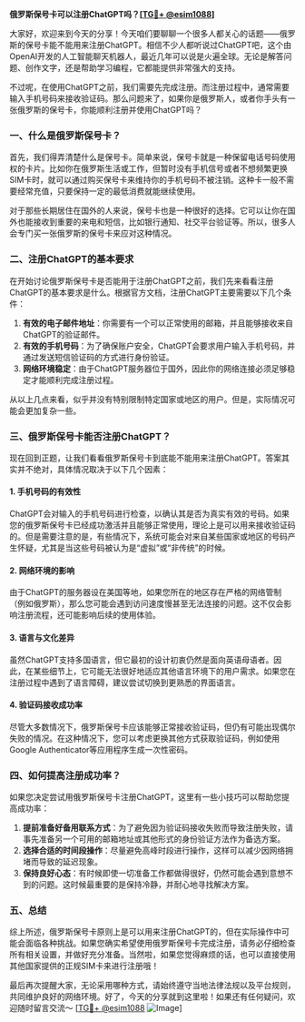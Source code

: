 **俄罗斯保号卡可以注册ChatGPT吗？[[TG💪+ @esim1088](https://t.me/s/esim1088)]**

大家好，欢迎来到今天的分享！今天咱们要聊聊一个很多人都关心的话题——俄罗斯的保号卡能不能用来注册ChatGPT。相信不少人都听说过ChatGPT吧，这个由OpenAI开发的人工智能聊天机器人，最近几年可以说是火遍全球。无论是解答问题、创作文字，还是帮助学习编程，它都能提供非常强大的支持。

不过呢，在使用ChatGPT之前，我们需要先完成注册。而注册过程中，通常需要输入手机号码来接收验证码。那么问题来了，如果你是俄罗斯人，或者你手头有一张俄罗斯的保号卡，你能顺利注册并使用ChatGPT吗？

### 一、什么是俄罗斯保号卡？

首先，我们得弄清楚什么是保号卡。简单来说，保号卡就是一种保留电话号码使用权的卡片。比如你在俄罗斯生活或工作，但暂时没有手机信号或者不想频繁更换SIM卡时，就可以通过购买保号卡来维持你的手机号码不被注销。这种卡一般不需要经常充值，只要保持一定的最低消费就能继续使用。

对于那些长期居住在国外的人来说，保号卡也是一种很好的选择。它可以让你在国外也能接收到重要的来电和短信，比如银行通知、社交平台验证等。所以，很多人会专门买一张俄罗斯的保号卡来应对这种情况。

### 二、注册ChatGPT的基本要求

在开始讨论俄罗斯保号卡是否能用于注册ChatGPT之前，我们先来看看注册ChatGPT的基本要求是什么。根据官方文档，注册ChatGPT主要需要以下几个条件：

1. **有效的电子邮件地址**：你需要有一个可以正常使用的邮箱，并且能够接收来自ChatGPT的验证邮件。
2. **有效的手机号码**：为了确保账户安全，ChatGPT会要求用户输入手机号码，并通过发送短信验证码的方式进行身份验证。
3. **网络环境稳定**：由于ChatGPT服务器位于国外，因此你的网络连接必须足够稳定才能顺利完成注册过程。

从以上几点来看，似乎并没有特别限制特定国家或地区的用户。但是，实际情况可能会更加复杂一些。

### 三、俄罗斯保号卡能否注册ChatGPT？

现在回到正题，让我们看看俄罗斯保号卡到底能不能用来注册ChatGPT。答案其实并不绝对，具体情况取决于以下几个因素：

#### 1. 手机号码的有效性
ChatGPT会对输入的手机号码进行检查，以确认其是否为真实有效的号码。如果您的俄罗斯保号卡已经成功激活并且能够正常使用，理论上是可以用来接收验证码的。但是需要注意的是，有些情况下，系统可能会对来自某些国家或地区的号码产生怀疑，尤其是当这些号码被认为是“虚拟”或“非传统”的时候。

#### 2. 网络环境的影响
由于ChatGPT的服务器设在美国等地，如果您所在的地区存在严格的网络管制（例如俄罗斯），那么您可能会遇到访问速度慢甚至无法连接的问题。这不仅会影响注册流程，还可能影响后续的使用体验。

#### 3. 语言与文化差异
虽然ChatGPT支持多国语言，但它最初的设计初衷仍然是面向英语母语者。因此，在某些细节上，它可能无法很好地适应其他语言环境下的用户需求。如果您在注册过程中遇到了语言障碍，建议尝试切换到更熟悉的界面语言。

#### 4. 验证码接收成功率
尽管大多数情况下，俄罗斯保号卡应该能够正常接收验证码，但仍有可能出现偶尔失败的情况。在这种情况下，您可以考虑更换其他方式获取验证码，例如使用Google Authenticator等应用程序生成一次性密码。

### 四、如何提高注册成功率？

如果您决定尝试用俄罗斯保号卡注册ChatGPT，这里有一些小技巧可以帮助您提高成功率：

1. **提前准备好备用联系方式**：为了避免因为验证码接收失败而导致注册失败，请事先准备另一个可用的邮箱地址或其他形式的身份验证方法作为备选方案。
2. **选择合适的时间段操作**：尽量避免高峰时段进行操作，这样可以减少因网络拥堵而导致的延迟现象。
3. **保持良好心态**：有时候即使一切准备工作都做得很好，仍然可能会遇到意想不到的问题。这时候最重要的是保持冷静，并耐心地寻找解决方案。

### 五、总结

综上所述，俄罗斯保号卡原则上是可以用来注册ChatGPT的，但在实际操作中可能会面临各种挑战。如果您确实希望使用俄罗斯保号卡完成注册，请务必仔细检查所有相关设置，并做好充分准备。当然啦，如果您觉得麻烦的话，也可以直接使用其他国家提供的正规SIM卡来进行注册哦！

最后再次提醒大家，无论采用哪种方式，请始终遵守当地法律法规以及平台规则，共同维护良好的网络环境。好了，今天的分享就到这里啦！如果还有任何疑问，欢迎随时留言交流～ [[TG💪+ @esim1088](https://t.me/s/esim1088) ![Image](https://i.postimg.cc/4NQfJmqS/Snipaste-2025-05-13-00-14-12.png)]